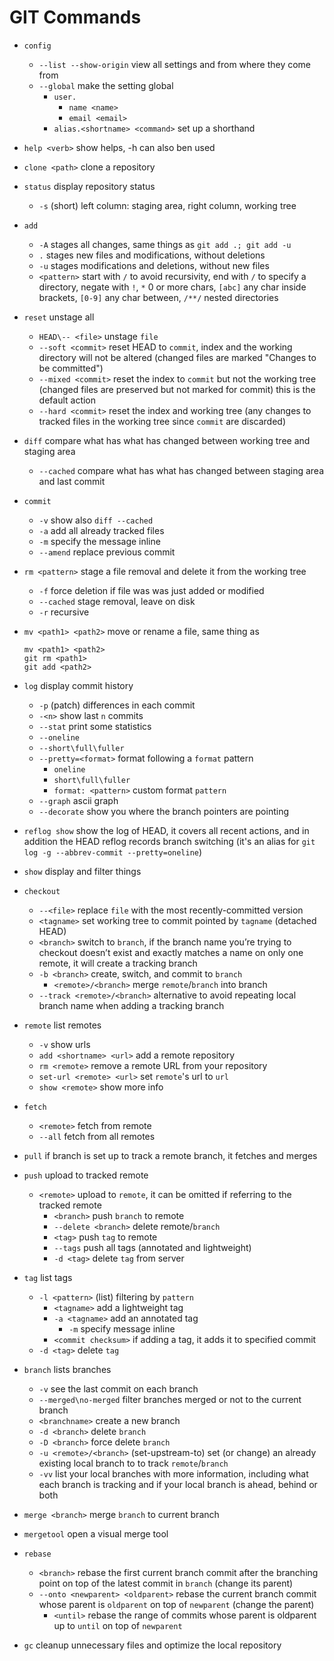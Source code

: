 # GIT Commands

* `config`
  * `--list --show-origin` view all settings and from where they come from
  * `--global` make the setting global
    * `user.`
      * `name <name>`
      * `email <email>`
    * `alias.<shortname> <command>` set up a shorthand
* `help <verb>` show helps, -h can also ben used
* `clone <path>` clone a repository
* `status` display repository status
  * `-s` (short) left column: staging area, right column, working tree
* `add`
  * `-A` stages all changes, same things as `git add .; git add -u`
  * `.` stages new files and modifications, without deletions
  * `-u` stages modifications and deletions, without new files
  * `<pattern>` start with `/` to avoid recursivity, end with `/` to specify a directory, negate with `!`, `*` 0 or more chars, `[abc]` any char inside brackets, `[0-9]` any char between, `/**/` nested directories
* `reset` unstage all
  * `HEAD\-- <file>` unstage `file`
  * `--soft <commit>` reset HEAD to `commit`, index and the working directory will not be altered (changed files are marked "Changes to be committed")
  * `--mixed <commit>` reset the index to `commit` but not the working tree (changed files are preserved but not marked for commit) this is the default action
  * `--hard <commit>` reset the index and working tree (any changes to tracked files in the working tree since `commit` are discarded)
* `diff` compare what has what has changed between working tree and staging area
  * `--cached` compare what has what has changed between staging area and last commit
* `commit`
  * `-v` show also `diff --cached`
  * `-a` add all already tracked files
  * `-m` specify the message inline
  * `--amend` replace previous commit
* `rm <pattern>` stage a file removal and delete it from the working tree
  * `-f` force deletion if file was was just added or modified
  * `--cached` stage removal, leave on disk
  * `-r` recursive
* `mv <path1> <path2>` move or rename a file, same thing as

      mv <path1> <path2>  
      git rm <path1>
      git add <path2>
* `log` display commit history
  * `-p` (patch) differences in each commit
  * `-<n>` show last `n` commits
  * `--stat` print some statistics
  * `--oneline`
  * `--short\full\fuller`
  * `--pretty=<format>` format following a `format` pattern
    * `oneline`
    * `short\full\fuller`
    * `format: <pattern>` custom format `pattern`
  * `--graph` ascii graph
  * `--decorate` show you where the branch pointers are pointing
* `reflog show` show the log of HEAD, it covers all recent actions, and in addition the HEAD reflog records branch switching (it's an alias for `git log -g --abbrev-commit --pretty=oneline`) 
* `show` display and filter things
* `checkout`
  * `--<file>` replace `file` with the most recently-committed version
  * `<tagname>` set working tree to commit pointed by `tagname` (detached HEAD)
  * `<branch>` switch to `branch`, if the branch name you’re trying to checkout doesn’t exist and exactly matches a name on only one remote, it will create a tracking branch
  * `-b <branch>` create, switch, and commit to `branch`
    * `<remote>/<branch>` merge `remote`/`branch` into branch
  * `--track <remote>/<branch>` alternative to avoid repeating local branch name when adding a tracking branch
* `remote` list remotes
  * `-v` show urls
  * `add <shortname> <url>` add a remote repository
  * `rm <remote>` remove a remote URL from your repository
  * `set-url <remote> <url>` set `remote`'s url to `url`
  * `show <remote>` show more info
* `fetch`
  * `<remote>` fetch from remote
  * `--all` fetch from all remotes
* `pull` if branch is set up to track a remote branch, it fetches and merges
* `push` upload to tracked remote
  * `<remote>` upload to `remote`, it can be omitted if referring to the tracked remote
    * `<branch>` push `branch` to remote
    * `--delete <branch>` delete remote/`branch`
    * `<tag>` push `tag` to remote
    * `--tags` push all tags (annotated and lightweight)
    * `-d <tag>` delete `tag` from server
* `tag` list tags
  * `-l <pattern>` (list) filtering by `pattern`
    * `<tagname>` add a lightweight tag
    * `-a <tagname>` add an annotated tag
      * `-m` specify message inline
    * `<commit checksum>` if adding a tag, it adds it to specified commit
  * `-d <tag>` delete `tag`
* `branch` lists branches
  * `-v` see the last commit on each branch
  * `--merged\no-merged` filter branches merged or not to the current branch
  * `<branchname>` create a new branch
  * `-d <branch>` delete `branch`
  * `-D <branch>` force delete `branch`
  * `-u <remote>/<branch>` (set-upstream-to) set (or change) an already existing local branch to to track `remote`/`branch`
  * `-vv` list your local branches with more information, including what each branch is tracking and if your local branch is ahead, behind or both
* `merge <branch>` merge `branch` to current branch
* `mergetool` open a visual merge tool
* `rebase`
  * `<branch>` rebase the first current branch commit after the branching point on top of the latest commit in `branch` (change its parent)
  * `--onto <newparent> <oldparent>` rebase the current branch commit whose parent is `oldparent` on top of `newparent` (change the parent)
    * `<until>` rebase the range of commits whose parent is oldparent up to `until` on top of `newparent`
* `gc` cleanup unnecessary files and optimize the local repository

